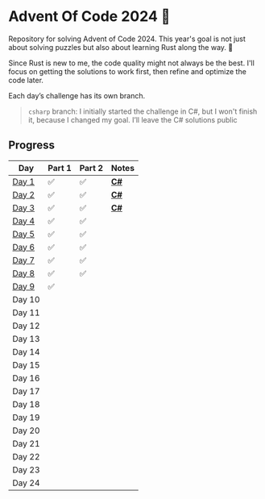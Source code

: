 # Advent Of Code 2024 🎄

Repository for solving Advent of Code 2024. This year's goal is not just about solving puzzles but also about learning Rust along the way. 🚀

Since Rust is new to me, the code quality might not always be the best. I'll focus on getting the solutions to work first, then refine and optimize the code later.

Each day’s challenge has its own branch.

> `csharp` branch: I initially started the challenge in C#, but I won't finish it, because I changed my goal. I’ll leave the C# solutions public

## Progress

| Day                                                            | Part 1 | Part 2 | Notes                                                                  |
| -------------------------------------------------------------- | ------ | ------ | ---------------------------------------------------------------------- |
| [Day 1](https://github.com/Gilbike/AdventOfCode2024/tree/day1) | ✅     | ✅     | [**C#**](https://github.com/Gilbike/AdventOfCode2024/tree/csharp/Day1) |
| [Day 2](https://github.com/Gilbike/AdventOfCode2024/tree/day2) | ✅     | ✅     | [**C#**](https://github.com/Gilbike/AdventOfCode2024/tree/csharp/Day2) |
| [Day 3](https://github.com/Gilbike/AdventOfCode2024/tree/day3) | ✅     | ✅     | [**C#**](https://github.com/Gilbike/AdventOfCode2024/tree/csharp/Day3) |
| [Day 4](https://github.com/Gilbike/AdventOfCode2024/tree/day4) | ✅     | ✅     |                                                                        |
| [Day 5](https://github.com/Gilbike/AdventOfCode2024/tree/day5) | ✅     | ✅     |                                                                        |
| [Day 6](https://github.com/Gilbike/AdventOfCode2024/tree/day6) | ✅     | ✅     |                                                                        |
| [Day 7](https://github.com/Gilbike/AdventOfCode2024/tree/day7) | ✅     | ✅     |                                                                        |
| [Day 8](https://github.com/Gilbike/AdventOfCode2024/tree/day8) | ✅     | ✅     |                                                                        |
| [Day 9](https://github.com/Gilbike/AdventOfCode2024/tree/day9) | ✅     |        |                                                                        |
| Day 10                                                         |        |        |                                                                        |
| Day 11                                                         |        |        |                                                                        |
| Day 12                                                         |        |        |                                                                        |
| Day 13                                                         |        |        |                                                                        |
| Day 14                                                         |        |        |                                                                        |
| Day 15                                                         |        |        |                                                                        |
| Day 16                                                         |        |        |                                                                        |
| Day 17                                                         |        |        |                                                                        |
| Day 18                                                         |        |        |                                                                        |
| Day 19                                                         |        |        |                                                                        |
| Day 20                                                         |        |        |                                                                        |
| Day 21                                                         |        |        |                                                                        |
| Day 22                                                         |        |        |                                                                        |
| Day 23                                                         |        |        |                                                                        |
| Day 24                                                         |        |        |                                                                        |

